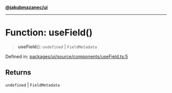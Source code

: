 [**@jakubmazanec/ui**](../README.md)

---

# Function: useField()

> **useField**(): `undefined` \| `FieldMetadata`

Defined in:
[packages/ui/source/components/useField.ts:5](https://github.com/jakubmazanec/tools/blob/acfa246dbb1035f65efb7fa114167a3cbefca108/packages/ui/source/components/useField.ts#L5)

## Returns

`undefined` \| `FieldMetadata`
